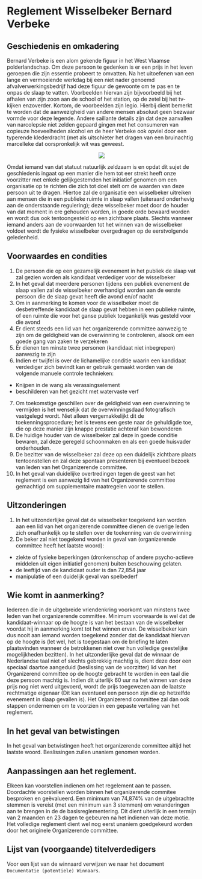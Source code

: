# Reglement Wisselbeker Bernard Verbeke

## Geschiedenis en omkadering

Bernard Verbeke is een alom gekende figuur in het West Vlaamse polderlandschap. Om deze persoon te gedenken is er een prijs in het leven geroepen die zijn essentie probeert te omvatten. Na het uitoefenen van een lange en vermoeiende werkdag bij een niet nader genoemd afvalverwerkingsbedrijf had deze figuur de gewoonte om te pas en te onpas de slaap te vatten. Voorbeelden hiervan zijn bijvoorbeeld bij het afhalen van zijn zoon aan de school of het station, op de zetel bij het tv-kijken enzoverder. Kortom, de voorbeelden zijn legio. Hierbij dient bemerkt te worden dat de aanwezigheid van andere mensen absoluut geen bezwaar vormde voor deze legende. Andere saillante details zijn dat deze aanvallen van narcolepsie niet zelden gepaard gingen met het consumeren van copieuze hoeveelheden alcohol en de heer Verbeke ook opviel door een typerende klederdracht (met als uitschieter het dragen van een bruinachtig marcelleke dat oorspronkelijk wit was geweest.

<span style="display:block;text-align:center"><img src ="http://gifon007.eu/wp-content/uploads/2017/05/Funny-Youtube-Videos-Sleeping-Car-Gif.gif"/></span>

Omdat iemand van dat statuut natuurlijk zeldzaam is en opdat dit sujet de geschiedenis ingaat op een manier die hem tot eer strekt heeft onze voorzitter met enkele gelijkgestemden het initiatief genomen om een organisatie op te richten die zich tot doel stelt om de waarden van deze persoon uit te dragen. Hiertoe zal de organisatie een wisselbeker uitreiken aan mensen die in een publieke ruimte in slaap vallen (uiteraard onderhevig aan de onderstaande regulering); deze wisselbeker moet door de houder van dat moment in ere gehouden worden, in goede orde bewaard worden en wordt dus ook tentoongesteld op een zichtbare plaats. Slechts wanneer iemand anders aan de voorwaarden tot het winnen van de wisselbeker voldoet wordt de fysieke wisselbeker overgedragen op de eerstvolgende geledenheid.  


## Voorwaardes en condities
1. De persoon die op een gezamelijk evenement in het publiek de slaap vat zal gezien worden als kandidaat verdediger voor de wisselbeker
2. In het geval dat meerdere personen tijdens een publiek evenement de slaap vallen zal de wisselbeker overhandigd worden aan de eerste persoon die de slaap gevat heeft die avond en/of nacht
3. Om in aanmerking te komen voor de wisselbeker moet de desbetreffende kandidaat de slaap gevat hebben in een publieke ruimte, of een ruimte die voor het ganse publiek toegankelijk was gesteld voor die avond 
4. Er dient steeds een lid van het organizerende committee aanwezig te zijn om de geldigheid van de overwinning te controleren, alsook om een goede gang van zaken te verzekeren
5. Er dienen ten minste twee personen (kandidaat niet inbegrepen) aanwezig te zijn
6. Indien er twijfel is over de lichamelijke conditie waarin een kandidaat verdediger zich bevindt kan er gebruik gemaakt worden van de volgende manuele controle technieken:
  - Knijpen in de wang als verassingselement
  - beschilderen van het gezicht met watervaste verf
7. Om toekomstige geschillen over de geldigheid van een overwinning te vermijden is het wenselijk dat de overwinningsdaad fotografisch vastgelegd wordt. Niet alleen vergemakkelijkt dit de toekenningsprocedure; het is tevens een geste naar de gehuldigde toe, die op deze manier zijn knappe prestatie achteraf kan bewonderen
8. De huidige houder van de wisselbeker zal deze in goede conditie bewaren, zal deze geregeld schoonmaken en als een goede huisvader onderhouden. 
9. De bezitter van de wisselbeker zal deze op een duidelijk zichtbare plaats tentoonstellen en zal deze spontaan presenteren bij eventueel bezoek van leden van het Organizerende committee. 
10. In het geval van duidelijke overtredingen tegen de geest van het reglement is een aanwezig lid van het Organizerende committee gemachtigd om supplementaire maatregelen voor te stellen.


## Uitzonderingen
1. In het uitzonderlijke geval dat de wisselbeker toegekend kan worden aan een lid van het organizerende committee dienen de overige leden zich onafhankelijk op te stellen over de toekenning van de overwinning
2. De beker zal niet toegekend worden in geval van (organizerende committee heeft het laatste woord):
  - ziekte of fysieke beperkingen (dronkenschap of andere psycho-actieve middelen uit eigen initiatief genomen) buiten beschouwing gelaten.
  - de leeftijd van de kandidaat ouder is dan 72,854 jaar
  - manipulatie of een duidelijk geval van spelbederf


## Wie komt in aanmerking?
Iedereen die in de uitgebreide vriendenkring voorkomt van minstens twee leden van het organizerende committee. Minimum voorwaarde is wel dat de kandidaat-winnaar op de hoogte is van het bestaan van de wisselbeker voordat hij in aanmerking komt tot het winnen ervan. De wisselbeker kan dus nooit aan iemand worden toegekend zonder dat de kandidaat hiervan op de hoogte is (let wel, het is toegestaan om de briefing te laten plaatsvinden wanneer de betrokkenen niet over hun volledige geestelijke mogelijkheden bezitten).
In het uitzonderlijke geval dat de winnaar de Nederlandse taal niet of slechts gebrekkig machtig is, dient deze door een speciaal daartoe aangeduid (beslissing van de voorzitter) lid van het Organizerend committee op de hoogte gebracht te worden in een taal die deze persoon machtig is. Indien dit uiterlijk 60 uur na het winnen van deze prijs nog niet werd uitgevoerd, wordt de prijs toegewezen aan de laatste rechtmatige eigenaar (Dit kan eventueel een persoon zijn die op hetzelfde evenement in slaap gevallen is). Het Organizerend committee zal dan ook stappen ondernemen om te voorzien in een gepaste vertaling van het reglement.


## In het geval van betwistingen

In het geval van betwistingen heeft het organizerende committee altijd het laatste woord. Beslissingen zullen unaniem genomen worden.


## Aanpassingen aan het reglement.
Elkeen kan voorstellen indienen om het regelement aan te passen. Doordachte voorstellen worden binnen het organizerende commitee besproken en geëvalueerd. Een minimum van 74,874% van de uitgebrachte stemmen is vereist (met een minimum van 3 stemmen) om veranderingen aan te brengen in de de basisreglementering. Dit dient uiterlijk in een termijn van 2 maanden en 23 dagen te gebeuren na het indienen van deze motie. Het volledige reglement dient wel nog eerst unaniem goedgekeurd worden door het originele Organizerende committee.


## Lijst van (voorgaande) titelverdedigers
Voor een lijst van de winnaard verwijzen we naar het document `Documentatie (potentiele) Winnaars`.
